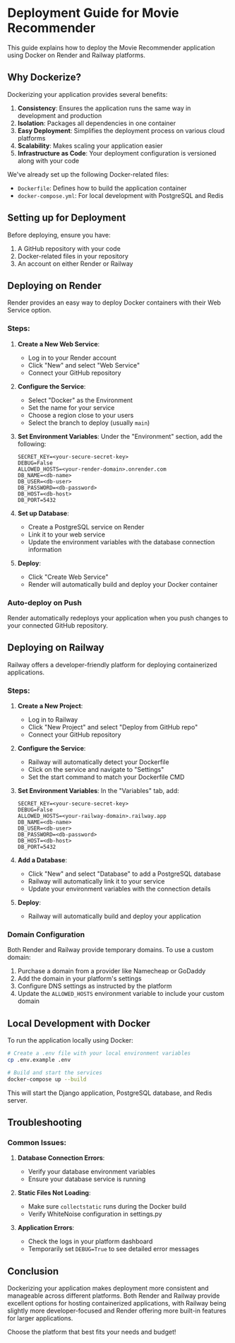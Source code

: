 # Deployment Guide for Movie Recommender

This guide explains how to deploy the Movie Recommender application using Docker on Render and Railway platforms.

## Why Dockerize?

Dockerizing your application provides several benefits:

1. **Consistency**: Ensures the application runs the same way in development and production
2. **Isolation**: Packages all dependencies in one container
3. **Easy Deployment**: Simplifies the deployment process on various cloud platforms
4. **Scalability**: Makes scaling your application easier
5. **Infrastructure as Code**: Your deployment configuration is versioned along with your code

We've already set up the following Docker-related files:
- `Dockerfile`: Defines how to build the application container
- `docker-compose.yml`: For local development with PostgreSQL and Redis

## Setting up for Deployment

Before deploying, ensure you have:

1. A GitHub repository with your code
2. Docker-related files in your repository
3. An account on either Render or Railway

## Deploying on Render

Render provides an easy way to deploy Docker containers with their Web Service option.

### Steps:

1. **Create a New Web Service**:
   - Log in to your Render account
   - Click "New" and select "Web Service"
   - Connect your GitHub repository

2. **Configure the Service**:
   - Select "Docker" as the Environment
   - Set the name for your service
   - Choose a region close to your users
   - Select the branch to deploy (usually `main`)

3. **Set Environment Variables**:
   Under the "Environment" section, add the following:
   ```
   SECRET_KEY=<your-secure-secret-key>
   DEBUG=False
   ALLOWED_HOSTS=<your-render-domain>.onrender.com
   DB_NAME=<db-name>
   DB_USER=<db-user>
   DB_PASSWORD=<db-password>
   DB_HOST=<db-host>
   DB_PORT=5432
   ```

4. **Set up Database**:
   - Create a PostgreSQL service on Render
   - Link it to your web service
   - Update the environment variables with the database connection information

5. **Deploy**:
   - Click "Create Web Service"
   - Render will automatically build and deploy your Docker container

### Auto-deploy on Push

Render automatically redeploys your application when you push changes to your connected GitHub repository.

## Deploying on Railway

Railway offers a developer-friendly platform for deploying containerized applications.

### Steps:

1. **Create a New Project**:
   - Log in to Railway
   - Click "New Project" and select "Deploy from GitHub repo"
   - Connect your GitHub repository

2. **Configure the Service**:
   - Railway will automatically detect your Dockerfile
   - Click on the service and navigate to "Settings"
   - Set the start command to match your Dockerfile CMD

3. **Set Environment Variables**:
   In the "Variables" tab, add:
   ```
   SECRET_KEY=<your-secure-secret-key>
   DEBUG=False
   ALLOWED_HOSTS=<your-railway-domain>.railway.app
   DB_NAME=<db-name>
   DB_USER=<db-user>
   DB_PASSWORD=<db-password>
   DB_HOST=<db-host>
   DB_PORT=5432
   ```

4. **Add a Database**:
   - Click "New" and select "Database" to add a PostgreSQL database
   - Railway will automatically link it to your service
   - Update your environment variables with the connection details

5. **Deploy**:
   - Railway will automatically build and deploy your application

### Domain Configuration

Both Render and Railway provide temporary domains. To use a custom domain:
1. Purchase a domain from a provider like Namecheap or GoDaddy
2. Add the domain in your platform's settings
3. Configure DNS settings as instructed by the platform
4. Update the `ALLOWED_HOSTS` environment variable to include your custom domain

## Local Development with Docker

To run the application locally using Docker:

```bash
# Create a .env file with your local environment variables
cp .env.example .env

# Build and start the services
docker-compose up --build
```

This will start the Django application, PostgreSQL database, and Redis server.

## Troubleshooting

### Common Issues:

1. **Database Connection Errors**:
   - Verify your database environment variables
   - Ensure your database service is running

2. **Static Files Not Loading**:
   - Make sure `collectstatic` runs during the Docker build
   - Verify WhiteNoise configuration in settings.py

3. **Application Errors**:
   - Check the logs in your platform dashboard
   - Temporarily set `DEBUG=True` to see detailed error messages

## Conclusion

Dockerizing your application makes deployment more consistent and manageable across different platforms. Both Render and Railway provide excellent options for hosting containerized applications, with Railway being slightly more developer-focused and Render offering more built-in features for larger applications.

Choose the platform that best fits your needs and budget!